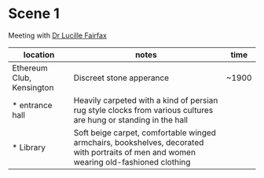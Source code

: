 # Scene 1

Meeting with [Dr Lucille Fairfax](../3-characters/camarilla.md)


| location | notes | time |
| ---------------------------- | ------------------------------------ | -------------------------- |
| Ethereum Club, Kensington | Discreet stone apperance | ~1900 |
|   * entrance hall | Heavily carpeted with a kind of persian rug style clocks from various cultures are hung or standing in the hall | |
|   * Library | Soft beige carpet, comfortable winged armchairs, bookshelves, decorated with portraits of men and women wearing old-fashioned clothing |  |

